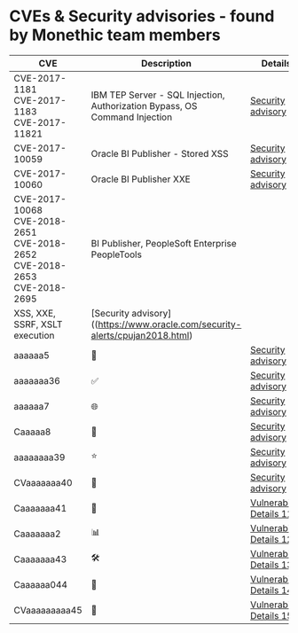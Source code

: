 # CVEs & Security advisories - found by Monethic team members

| CVE                                     | Description | Details |
|-----------------------------------------|-------|---------|
|CVE-2017-1181<br>CVE-2017-1183<br>CVE-2017-11821 | IBM TEP Server - SQL Injection, Authorization Bypass, OS Command Injection  | [Security advisory](http://www-01.ibm.com/support/docview.wss?uid=swg22003402) |
| CVE-2017-10059 | Oracle BI Publisher - Stored XSS | [Security advisory](https://www.oracle.com/security-alerts/cpujul2017.html) |
| CVE-2017-10060 | Oracle BI Publisher XXE | [Security advisory](https://www.oracle.com/security-alerts/cpuoct2017.html) |
| CVE-2017-10068<br>CVE-2018-2651<br>CVE-2018-2652<br>CVE-2018-2653<br>CVE-2018-2695 | BI Publisher, PeopleSoft Enterprise PeopleTools
XSS, XXE, SSRF, XSLT execution | [Security advisory]((https://www.oracle.com/security-alerts/cpujan2018.html) |
| aaaaaa5 | 🐛    | [Security advisory](#) |
| aaaaaaa36 | ✅    | [Security advisory](#) |
| aaaaaa7 | 🌐    | [Security advisory](#) |
| Caaaaa8 | 📡    | [Security advisory](#) |
| aaaaaaaa39 | ⭐    | [Security advisory](#) |
| CVaaaaaaa40 | 🌟    | [Security advisory](#) |
| Caaaaaaa41 | 🎯    | [Vulnerability Details 11](#) |
| Caaaaaaa2 | 📊    | [Vulnerability Details 12](#) |
| Caaaaaaa43 | 🛠️    | [Vulnerability Details 13](#) |
| Caaaaaa044 | 🧬    | [Vulnerability Details 14](#) |
| CVaaaaaaaaa45 | 🚀    | [Vulnerability Details 15](#) |

